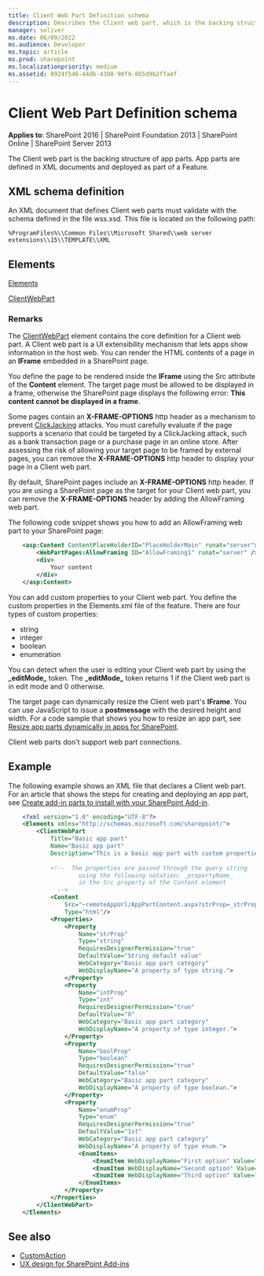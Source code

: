 ```yaml
---
title: Client Web Part Definition schema
description: Describes the Client web part, which is the backing structure of app parts. App parts are defined in XML documents and deployed as part of a Feature.
manager: soliver
ms.date: 06/09/2022
ms.audience: Developer
ms.topic: article
ms.prod: sharepoint
ms.localizationpriority: medium
ms.assetid: 8924f546-44db-4308-90f9-8b5d9b2ffa4f
---
```


# Client Web Part Definition schema

**Applies to**: SharePoint 2016 | SharePoint Foundation 2013 | SharePoint Online | SharePoint Server 2013

The Client web part is the backing structure of app parts. App parts are defined in XML documents and deployed as part of a Feature.

## XML schema definition

An XML document that defines Client web parts must validate with the schema defined in the file wss.xsd. This file is located on the following path: 

`%ProgramFiles%\\Common Files\\Microsoft Shared\\web server extensions\\15\\TEMPLATE\\XML`

## Elements

[Elements](elements-element-custom-action.md)

[ClientWebPart](customactiongroup-element-custom-action.md)

### Remarks

The [ClientWebPart](customactiongroup-element-custom-action.md) element contains the core definition for a Client web part. A Client web part is a UI extensibility mechanism that lets apps show information in the host web. You can render the HTML contents of a page in an **IFrame** embedded in a SharePoint page.

You define the page to be rendered inside the **IFrame** using the Src attribute of the **Content** element. The target page must be allowed to be displayed in a frame, otherwise the SharePoint page displays the following error: **This content cannot be displayed in a frame**. 

Some pages contain an **X-FRAME-OPTIONS** http header as a mechanism to prevent
[ClickJacking](https://blogs.msdn.microsoft.com/ieinternals/2010/03/30/combating-clickjacking-with-x-frame-options/) attacks. You must carefully evaluate if the page supports a scenario that could be targeted by a ClickJacking attack, such as a bank transaction page or a purchase page in an online store. After assessing the risk of allowing your target page to be framed by external pages, you can remove the **X-FRAME-OPTIONS** http header to display your page in a Client web part.

By default, SharePoint pages include an **X-FRAME-OPTIONS** http header. If you are using a SharePoint page as the target for your Client web part, you can remove the **X-FRAME-OPTIONS** header by adding the AllowFraming web part. 

The following code snippet shows you how to add an AllowFraming web part to your SharePoint page:

```xml
    <asp:Content ContentPlaceHolderID="PlaceHolderMain" runat="server">
        <WebPartPages:AllowFraming ID="AllowFraming1" runat="server" />
        <div>
            Your content
        </div>
    </asp:Content>
```

You can add custom properties to your Client web part. You define the custom properties in the Elements.xml file of the feature. There are four types of custom properties:

-   string
-   integer
-   boolean
-   enumeration

You can detect when the user is editing your Client web part by using the **\_editMode\_** token. The **\_editMode\_** token returns 1 if the Client web part is in edit mode and 0 otherwise.

The target page can dynamically resize the Client web part's **IFrame**. You can use JavaScript to issue a **postmessage** with the desired height and width. For a code sample that shows you how to resize an app part, see [Resize app parts dynamically in apps for SharePoint](https://code.msdn.microsoft.com/officeapps/SharePoint-2013-Resize-app-594acc88).

Client web parts don't support web part connections.

## Example

The following example shows an XML file that declares a Client web part. For an article that shows the steps for creating and deploying an app part, see [Create add-in parts to install with your SharePoint Add-in](../sp-add-ins/create-add-in-parts-to-install-with-your-sharepoint-add-in.md).

```XML
    <?xml version="1.0" encoding="UTF-8"?>
    <Elements xmlns="http://schemas.microsoft.com/sharepoint/">
        <ClientWebPart
            Title="Basic app part"
            Name="Basic app part"
            Description="This is a basic app part with custom properties." >
            
            <!--  The properties are passed through the query string 
                    using the following notation: _propertyName_
                    in the Src property of the Content element  
              -->
            <Content
                Src="~remoteAppUrl/AppPartContent.aspx?strProp=_strProp_&amp;intProp=_intProp_&amp;boolProp=_boolProp_&amp;enumProp=_enumProp_&amp;editmode=_editMode_"
                Type="html"/>
            <Properties>
                <Property
                    Name="strProp"
                    Type="string"
                    RequiresDesignerPermission="true"
                    DefaultValue="String default value"
                    WebCategory="Basic app part category"
                    WebDisplayName="A property of type string.">
                </Property>
                <Property
                    Name="intProp"
                    Type="int"
                    RequiresDesignerPermission="true"
                    DefaultValue="0"
                    WebCategory="Basic app part category"
                    WebDisplayName="A property of type integer.">
                </Property>
                <Property
                    Name="boolProp"
                    Type="boolean"
                    RequiresDesignerPermission="true"
                    DefaultValue="false"
                    WebCategory="Basic app part category"
                    WebDisplayName="A property of type boolean.">
                </Property>
                <Property
                    Name="enumProp"
                    Type="enum"
                    RequiresDesignerPermission="true"
                    DefaultValue="1st"
                    WebCategory="Basic app part category"
                    WebDisplayName="A property of type enum.">
                    <EnumItems>
                        <EnumItem WebDisplayName="First option" Value="1st"/>
                        <EnumItem WebDisplayName="Second option" Value="2nd"/>
                        <EnumItem WebDisplayName="Third option" Value="3rd"/>
                    </EnumItems>
                </Property>
            </Properties>
        </ClientWebPart>
    </Elements>
```

## See also

- [CustomAction](https://msdn.microsoft.com/library/office/ms458635.aspx)
- [UX design for SharePoint Add-ins](../sp-add-ins/ux-design-for-sharepoint-add-ins.md)









